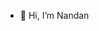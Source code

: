 - 👋 Hi, I’m Nandan


<!---
ndan11/ndan11 is a ✨ special ✨ repository because its `README.md` (this file) appears on your GitHub profile.
You can click the Preview link to take a look at your changes.
--->
